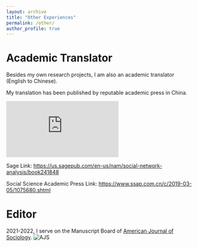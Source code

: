 ```yaml
---
layout: archive
title: "Other Experiences"
permalink: /other/
author_profile: true
---
```


Academic Translator
======
Besides my own research projects, I am also an academic translator (English to Chinese). 

My translation has been published by reputable academic press in China. 

![Social Network Analysis: Methods and Examples](https://www.ssap.com.cn/c/2019-03-05/1075680.shtml)

Sage Link: https://us.sagepub.com/en-us/nam/social-network-analysis/book241848 

Social Science Academic Press Link: https://www.ssap.com.cn/c/2019-03-05/1075680.shtml 


Editor
======
2021-2022, I serve on the Manuscript Board of [American Journal of Sociology](https://www.journals.uchicago.edu/toc/ajs/current).
![AJS](https://www.journals.uchicago.edu/na101/home/literatum/publisher/uchicago/journals/content/ajs/2022/ajs.2022.128.issue-1/ajs.2022.128.issue-1/20220616/ajs.2022.128.issue-1.cover.png)